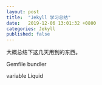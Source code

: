 ```yaml
---
layout: post
title:  "Jekyll 学习总结"
date:   2019-12-06 13:01:32 +0800
categories: Jekyll
published: false
---
```


大概总结下这几天用到的东西。

Gemfile bundler

variable Liquid

